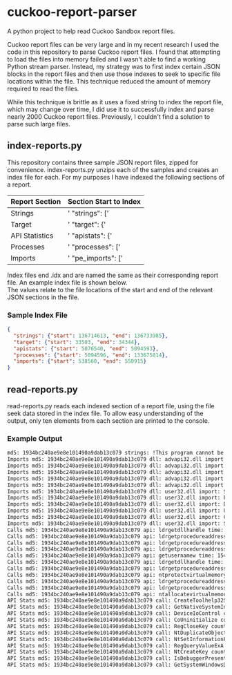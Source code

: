 # cuckoo-report-parser
A python project to help read Cuckoo Sandbox report files.

Cuckoo report files can be very large and in my recent research I used the code in this repository to parse Cuckoo report files.
I found that attempting to load the files into memory failed and I wasn't able to find a working Python stream parser.
Instead, my strategy was to first index certain JSON blocks in the report files and then use those indexes to seek to 
specific file locations within the file.  This technique reduced the amount of memory required to read the files.


While this technique is brittle as it uses a fixed string to index the report file, which may change over time,
I did use it to successfully index and parse nearly 2000 Cuckoo report files.  Previously, I couldn't find a solution to 
parse such large files.

## index-reports.py

This repository contains three sample JSON report files, zipped for convenience.  index-reports.py unzips each of the samples 
and creates an index file for each.  For my purposes I have indexed the following sections of a report.

| Report Section | Section Start to Index      |
| -------------- |-----------------------------|
| Strings        | '    \"strings\": ['        |
| Target         | '    \"target\": {'         |
| API Statistics | '        \"apistats\": {'   |
| Processes      | '        \"processes\": ['  |
| Imports        | '        \"pe_imports\": [' |

Index files end .idx and are named the same as their corresponding report file.  An example index file is shown below.  
The values relate to the file locations of the start and end of the relevant JSON sections in the file.

### Sample Index File

```json
{
  "strings": {"start": 136714613, "end": 136733985}, 
  "target": {"start": 33503, "end": 34344}, 
  "apistats": {"start": 5076540, "end": 5094593}, 
  "processes": {"start": 5094596, "end": 133675814}, 
  "imports": {"start": 538560, "end": 550915}
}
```

## read-reports.py

read-reports.py reads each indexed section of a report file, using the file seek data stored in the index file.  To allow easy
understanding of the output, only ten elements from each section are printed to the console. 

### Example Output
```bash
md5: 1934bc240ae9e8e101490a9dab13c079 strings: !This program cannot be run in DOS mode.	`.data	.rdata	@.pdata	@.idata	WWWWWS	...
Imports md5: 1934bc240ae9e8e101490a9dab13c079 dll: advapi32.dll import: RegCloseKey
Imports md5: 1934bc240ae9e8e101490a9dab13c079 dll: advapi32.dll import: RegQueryValueExA
Imports md5: 1934bc240ae9e8e101490a9dab13c079 dll: advapi32.dll import: RegSetValueExA
Imports md5: 1934bc240ae9e8e101490a9dab13c079 dll: advapi32.dll import: RegDeleteValueA
Imports md5: 1934bc240ae9e8e101490a9dab13c079 dll: advapi32.dll import: RegOpenKeyExA
Imports md5: 1934bc240ae9e8e101490a9dab13c079 dll: user32.dll import: SetWindowTextA
Imports md5: 1934bc240ae9e8e101490a9dab13c079 dll: user32.dll import: PostQuitMessage
Imports md5: 1934bc240ae9e8e101490a9dab13c079 dll: user32.dll import: DispatchMessageA
Imports md5: 1934bc240ae9e8e101490a9dab13c079 dll: user32.dll import: UpdateWindow
Imports md5: 1934bc240ae9e8e101490a9dab13c079 dll: user32.dll import: CreateWindowExA
Imports md5: 1934bc240ae9e8e101490a9dab13c079 dll: user32.dll import: SetWindowPos
Calls md5: 1934bc240ae9e8e101490a9dab13c079 api: ldrgetdllhandle time: 1540552603.953375
Calls md5: 1934bc240ae9e8e101490a9dab13c079 api: ldrgetprocedureaddress time: 1540552603.953375
Calls md5: 1934bc240ae9e8e101490a9dab13c079 api: ldrgetprocedureaddress time: 1540552603.953375
Calls md5: 1934bc240ae9e8e101490a9dab13c079 api: ldrgetprocedureaddress time: 1540552603.953375
Calls md5: 1934bc240ae9e8e101490a9dab13c079 api: getusernamew time: 1540552603.953375
Calls md5: 1934bc240ae9e8e101490a9dab13c079 api: ldrgetdllhandle time: 1540552603.953375
Calls md5: 1934bc240ae9e8e101490a9dab13c079 api: ldrgetprocedureaddress time: 1540552603.953375
Calls md5: 1934bc240ae9e8e101490a9dab13c079 api: ntprotectvirtualmemory time: 1540552603.953375
Calls md5: 1934bc240ae9e8e101490a9dab13c079 api: ldrgetprocedureaddress time: 1540552603.953375
Calls md5: 1934bc240ae9e8e101490a9dab13c079 api: ldrgetprocedureaddress time: 1540552603.953375
Calls md5: 1934bc240ae9e8e101490a9dab13c079 api: ntallocatevirtualmemory time: 1540552603.953375
API Stats md5: 1934bc240ae9e8e101490a9dab13c079 call: CreateToolhelp32Snapshot count: 1
API Stats md5: 1934bc240ae9e8e101490a9dab13c079 call: GetNativeSystemInfo count: 6
API Stats md5: 1934bc240ae9e8e101490a9dab13c079 call: DeviceIoControl count: 7
API Stats md5: 1934bc240ae9e8e101490a9dab13c079 call: CoUninitialize count: 1
API Stats md5: 1934bc240ae9e8e101490a9dab13c079 call: RegCloseKey count: 33
API Stats md5: 1934bc240ae9e8e101490a9dab13c079 call: NtDuplicateObject count: 13
API Stats md5: 1934bc240ae9e8e101490a9dab13c079 call: NtSetInformationFile count: 2
API Stats md5: 1934bc240ae9e8e101490a9dab13c079 call: RegQueryValueExA count: 28
API Stats md5: 1934bc240ae9e8e101490a9dab13c079 call: NtCreateKey count: 5
API Stats md5: 1934bc240ae9e8e101490a9dab13c079 call: IsDebuggerPresent count: 7
API Stats md5: 1934bc240ae9e8e101490a9dab13c079 call: GetSystemWindowsDirectoryW count: 7
```